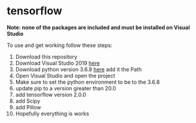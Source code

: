 # tensorflow

**Note: none of the packages are included and must be installed on Visual Studio**

To use and get working follow these steps:
  1. Download this repository 
  2. Download Visual Studio 2019 [here](https://visualstudio.microsoft.com/downloads/)
  3. Download python version 3.6.8 [here](https://www.python.org/downloads/release/python-368/) add it the Path
  4. Open Visual Studio and open the project
  5. Make sure to set the python environment to be to the 3.6.8
  6. update pip to a version greater than 20.0 
  7. add tensorflow version 2.0.0
  8. add Scipy 
  9. add Pillow
  10. Hopefully everything is works 
  
  

